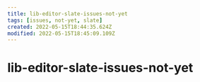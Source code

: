 ```yaml
---
title: lib-editor-slate-issues-not-yet
tags: [issues, not-yet, slate]
created: 2022-05-15T18:44:35.624Z
modified: 2022-05-15T18:45:09.109Z
---
```


# lib-editor-slate-issues-not-yet


